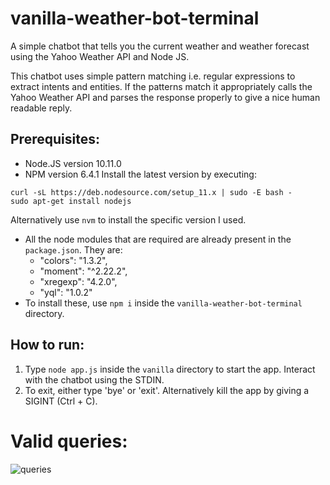 # vanilla-weather-bot-terminal
A simple chatbot that tells you the current weather and weather forecast using the Yahoo Weather API and Node JS.

This chatbot uses simple pattern matching i.e. regular expressions to extract intents and entities. If the patterns match it appropriately calls the Yahoo Weather API and parses the response properly to give a nice human readable reply.

## Prerequisites:
- Node.JS version 10.11.0
- NPM version 6.4.1
Install the latest version by executing:
```
curl -sL https://deb.nodesource.com/setup_11.x | sudo -E bash -
sudo apt-get install nodejs
```
Alternatively use `nvm` to install the specific version I used.

- All the node modules that are required are already present in the `package.json`. They are:
  + "colors": "1.3.2",
  + "moment": "^2.22.2",
  + "xregexp": "4.2.0",
  + "yql": "1.0.2"
- To install these, use `npm i` inside the `vanilla-weather-bot-terminal` directory.

## How to run:
1. Type `node app.js` inside the `vanilla` directory to start the app. Interact with the chatbot using the STDIN.
2. To exit, either type 'bye' or 'exit'. Alternatively kill the app by giving a SIGINT (Ctrl + C).

# Valid queries:
![queries](https://github.com/ajd12342/vanilla-weather-bot/blob/heroku/Screenshot_20181209-234339.jpg)
